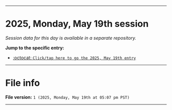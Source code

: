 
***

# 2025, Monday, May 19th session

_Session data for this day is available in a separate repository._

**Jump to the specific entry:**

- [:octocat: `Click/tap here to go the 2025, May 19th entry`](https://github.com/seanpm2001/SeansLifeArchive_Images_TinyTower_Y2025/tree/SeansLifeArchive_Images_TinyTower_Y2025_Main-dev/2025/05_May/19/)

***

# File info

**File version:** `1 (2025, Monday, May 19th at 05:07 pm PST)`

***
